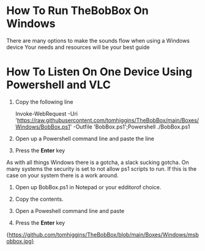 # How To Run TheBobBox On Windows
There are many options to make the sounds flow when using a Windows device Your needs and resources will be your best guide

# How To Listen On One Device Using Powershell and VLC
1. Copy the following line

    Invoke-WebRequest -Uri 'https://raw.githubusercontent.com/tomhiggins/TheBobBox/main/Boxes/Windows/BobBox.ps1' -Outfile 'BobBox.ps1';Powershell ./BobBox.ps1

2. Open up a Powershell command line and paste the line

3. Press the **Enter** key

As with all things Windows there is a gotcha, a slack sucking gotcha. On many systems the security is set to not allow ps1 
scripts to run. If this is the case on your system there is a work around. 

1. Open up BobBox.ps1 in Notepad or your edditorof choice.

2. Copy the contents.

3. Open a Poweshell command line and paste

4. Press the **Enter** key

{https://github.com/tomhiggins/TheBobBox/blob/main/Boxes/Windows/msbobbox.jpg}
